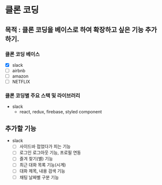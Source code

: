 # 클론 코딩

## 목적 : 클론 코딩을 베이스로 하여 확장하고 싶은 기능 추가하기.


</hr>

### 클론 코딩 베이스 

 - [x] slack
 - [ ] airbnb
 - [ ] amazon
 - [ ] NETFLIX

</hr>

### 클론 코딩별 주요 스택 및 라이브러리

- slack 
  - react, redux, firebase, styled component


## 추가할 기능

- slack
  - [ ] 사이드바 접었다가 피는 기능
  - [ ] 로그인 로그아웃 기능, 프로필 연동
  - [ ] 즐겨 찾기(별) 기능
  - [ ] 최근 대화 목록 기능(시계)
  - [ ] 대화 제목, 내용 검색 기능
  - [ ] 채팅 날짜별 구분 기능
